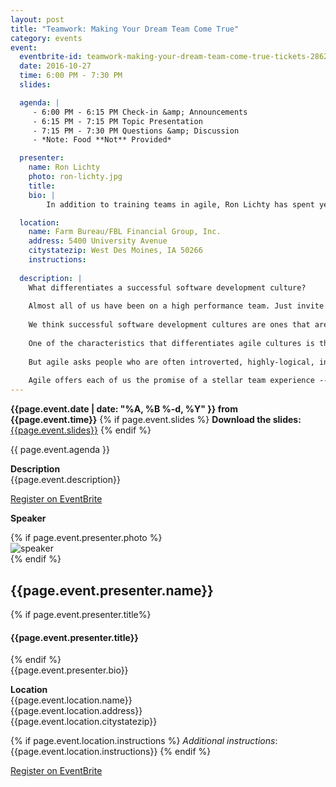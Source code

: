 ```yaml
---
layout: post
title: "Teamwork: Making Your Dream Team Come True"
category: events
event:
  eventbrite-id: teamwork-making-your-dream-team-come-true-tickets-28624068359
  date: 2016-10-27
  time: 6:00 PM - 7:30 PM
  slides: 

  agenda: | 
     - 6:00 PM - 6:15 PM Check-in &amp; Announcements
     - 6:15 PM - 7:15 PM Topic Presentation
     - 7:15 PM - 7:30 PM Questions &amp; Discussion
     - *Note: Food **Not** Provided*

  presenter:
    name: Ron Lichty
    photo: ron-lichty.jpg
    title: 
    bio: | 
        In addition to training teams in agile, Ron Lichty has spent years coaching managers about how their roles change with agile. While his recent Addison Wesley book, Managing the Unmanageable: Rules, Tools, and Insights for Managing Software People and Teams (http://www.ManagingTheUnmanageable.net) didn’t zero in on agile, both the book and the classes that he and his coauthor give current and prospective managers espouse a deeply agile mindset for managers. He also coauthors the annual  Study of Product Team Performance (http://www.ronlichty.com/study.html).

  location:
    name: Farm Bureau/FBL Financial Group, Inc.
    address: 5400 University Avenue
    citystatezip: West Des Moines, IA 50266
    instructions: 
   
  description: | 
    What differentiates a successful software development culture?
    
    Almost all of us have been on a high performance team. Just invite us, and we’ll sign up for another in a second! Typically, it was a team for which we worked harder - but from which we took away more exhilaration and joy than at any other time in our careers. What made it so? And what can we do to get it again? 
    
    We think successful software development cultures are ones that are not just performant but that both delight customers and are a joy for every team member to be part of. 
    
    One of the characteristics that differentiates agile cultures is that (finally!), it’s not just managers who are responsible for crafting culture - but everyone. And agile, done well, means every one of us engages in the crafting of it.
    
    But agile asks people who are often introverted, highly-logical, independent thinkers not only to form teams but to make those teams self-organizing. It asks every team member to step up and collaborate. 
    
    Agile offers each of us the promise of a stellar team experience -- provided we and every one of our peers steps up to make it so. We need to no longer just perform as individuals, but truly trust and respect and engage and share - behaviors that can feel at odds with the fierce independence that got us through school and into industry.
---
```

**{{page.event.date | date: "%A, %B %-d, %Y" }} from
 {{page.event.time}}**
{% if page.event.slides %}
  **Download the slides:**
  [{{page.event.slides}}](/p/{{page.event.slides}})
{% endif %}

{{ page.event.agenda }}

**Description**  
{{page.event.description}}

<a class="btn" title="EventBrite Registration"  href="http://www.eventbrite.com/e/{{page.event.eventbrite-id}}" target="_blank" data-eventdate="{{page.event.date | date: '%D'}}">Register on EventBrite</a>

**Speaker**  

<div class="speaker">
{% if page.event.presenter.photo %}
    <div><img alt="speaker" src="/images/speakers/{{page.event.presenter.photo}}"/></div>
{% endif %}
<h2>{{page.event.presenter.name}}</h2>
{% if page.event.presenter.title%}
<h4>{{page.event.presenter.title}}</h4>
{% endif %}
</div>
{{page.event.presenter.bio}}

**Location**  
{{page.event.location.name}}  
{{page.event.location.address}}  
{{page.event.location.citystatezip}}  

{% if page.event.location.instructions %}
  *Additional instructions*:
  {{page.event.location.instructions}}
{% endif %}

<a class="btn" title="EventBrite Registration" href="http://www.eventbrite.com/e/{{page.event.eventbrite-id}}" target="_blank" data-eventdate="{{page.event.date | date: '%D'}}">Register on EventBrite</a>
